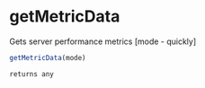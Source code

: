# getMetricData

Gets server performance metrics
 [mode - quickly]

```javascript
getMetricData(mode)
```

```javascript
returns any
```
